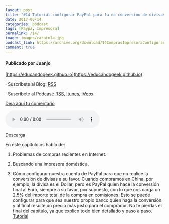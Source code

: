```yaml
---
layout: post
title: "#14 Tutorial configurar PayPal para la no conversión de divisas - Compras Internet - Impresora Doméstica"
date: 2017-06-14
categories: podcast
tags: [Paypa, Impresora]
permalink: /14/
image: images/caratula.jpg
podcast_link: https://archive.org/download/14ComprasImpresoraConfigurarPaypalDivisas/14-compras-impresora-configurar-paypal-divisas.mp3
comment: true
---
```


#### Publicado por Juanjo

[https://educandogeek.github.io](https://educandogeek.github.io)

· Suscríbete al Blog: [RSS](http://feeds.feedburner.com/educandogeekblog)

· Suscríbete al Podcast: [RSS](http://feeds.feedburner.com/educandogeek), [Itunes](https://itunes.apple.com/es/podcast/educando-geek/id1110060146?mt=2), [iVoox](https://www.ivoox.com/podcast-educando-geek_sq_f1289274_1.html)

[Deja aquí tu comentario](https://educandogeek.github.io/14/)

<audio controls>
  <source src="{{ page.podcast_link }}" type="audio/mp3">
</audio>


[Descarga][Mp3]


En este capítulo os hablo de:

1. Problemas de compras recientes en Internet.

2. Buscando una impresora doméstica.

3. Cómo configurar nuestra cuenta de PayPal para que no realice la conversión de divisas a su favor. Cuando compramos en China, por ejemplo, la divisa es el Dollar, pero es PayPal quien hace la conversión final al Euro, siempre a su favor, por supuesto, con lo que nos carga un 2,5% del importe total de la compra en comisiones. Esto se puede configurar para que sea nuestro propio banco quien haga la conversión y al final resulte un precio más justo para el comprador. No te pierdas el final del capítulo, ya que explico todo bien detallado y paso a paso.
[Tutorial](https://drive.google.com/open?id=1BtV8kvPPzU7utUZU5EXFnXISEDq7oVN7fwS-xQTDsP8)


[Mp3]: https://archive.org/download/14ComprasImpresoraConfigurarPaypalDivisas/14-compras-impresora-configurar-paypal-divisas.mp3